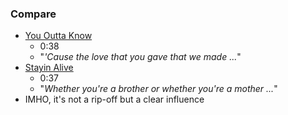 
### Compare

* [You Outta Know](https://youtu.be/NPcyTyilmYY?t=38)
    - 0:38
    - "*'Cause the love that you gave that we made ...*"
* [Stayin Alive](https://youtu.be/fNFzfwLM72c?t=37)
    - 0:37
    - "*Whether you're a brother or whether you're a mother ...*"
* IMHO, it's not a rip-off but a clear influence
